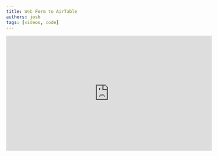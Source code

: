 ```yaml
---
title: Web Form to AirTable
authors: josh
tags: [videos, code]
---
```


<iframe width="560" height="315" src="https://www.youtube-nocookie.com/embed/USFEI0nbEF4" title="YouTube video player" frameborder="0" allow="accelerometer; autoplay; clipboard-write; encrypted-media; gyroscope; picture-in-picture" allowfullscreen></iframe>
